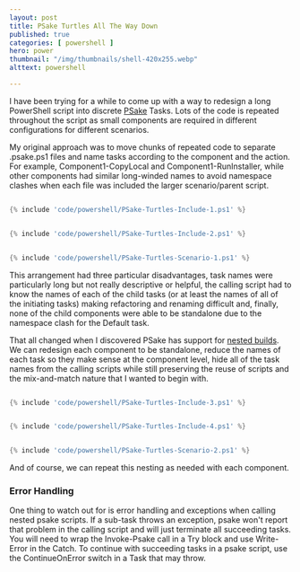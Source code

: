 ```yaml
---
layout: post
title: PSake Turtles All The Way Down
published: true 
categories: [ powershell ]
hero: power
thumbnail: "/img/thumbnails/shell-420x255.webp"
alttext: powershell

---
```


I have been trying for a while to come up with a way to redesign a long PowerShell script into discrete 
<a href="https://github.com/psake/psake/">PSake</a> Tasks. Lots of the code is repeated throughout the script as 
small components are required in different configurations for different scenarios. 

My original approach was to move chunks of repeated code to separate .psake.ps1 files and name tasks according to 
the component and the action. For example, Component1-CopyLocal and Component1-RunInstaller, while other components had 
similar long-winded names to avoid namespace clashes when each file was included the larger scenario/parent script. 


```powershell

{% include 'code/powershell/PSake-Turtles-Include-1.ps1' %}

```

```powershell

{% include 'code/powershell/PSake-Turtles-Include-2.ps1' %}

```

```powershell

{% include 'code/powershell/PSake-Turtles-Scenario-1.ps1' %}

```

This arrangement had three particular disadvantages, task names were particularly long but not really descriptive or helpful, 
the calling script had to know the names of each of the child tasks (or at least the names of all of the initiating tasks) making 
refactoring and renaming difficult and, finally, none of the child components were able to be standalone due to the namespace clash 
for the Default task. 

That all changed when I discovered PSake has support for <a href="https://psake.readthedocs.io/en/latest/nested-build/">nested builds</a>. 
We can redesign each component to be standalone, reduce the names of each task so they make sense at the component level, hide all of the 
task names from the calling scripts while still preserving the reuse of scripts and the mix-and-match nature that I wanted to begin with. 

```powershell

{% include 'code/powershell/PSake-Turtles-Include-3.ps1' %}

```

```powershell

{% include 'code/powershell/PSake-Turtles-Include-4.ps1' %}

```

```powershell

{% include 'code/powershell/PSake-Turtles-Scenario-2.ps1' %}

```

And of course, we can repeat this nesting as needed with each component. 


### Error Handling

One thing to watch out for is error handling and exceptions when calling nested psake scripts. If a sub-task throws an exception, 
psake won't report that problem in the calling script and will just terminate all succeeding tasks. You will need to wrap the 
Invoke-Psake call in a Try block and use Write-Error in the Catch. To continue with succeeding tasks in a psake script, use 
the ContinueOnError switch in a Task that may throw.

